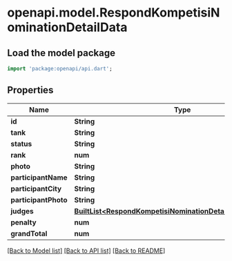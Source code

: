 # openapi.model.RespondKompetisiNominationDetailData

## Load the model package
```dart
import 'package:openapi/api.dart';
```

## Properties
Name | Type | Description | Notes
------------ | ------------- | ------------- | -------------
**id** | **String** | komNomId | [optional] 
**tank** | **String** |  | [optional] 
**status** | **String** |  | [optional] 
**rank** | **num** |  | [optional] 
**photo** | **String** |  | [optional] 
**participantName** | **String** |  | [optional] 
**participantCity** | **String** |  | [optional] 
**participantPhoto** | **String** |  | [optional] 
**judges** | [**BuiltList&lt;RespondKompetisiNominationDetailDataJudgesInner&gt;**](RespondKompetisiNominationDetailDataJudgesInner.md) |  | [optional] 
**penalty** | **num** |  | [optional] 
**grandTotal** | **num** |  | [optional] 

[[Back to Model list]](../README.md#documentation-for-models) [[Back to API list]](../README.md#documentation-for-api-endpoints) [[Back to README]](../README.md)


